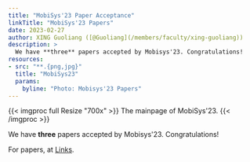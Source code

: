 ```yaml
---
title: "MobiSys'23 Paper Acceptance"
linkTitle: "MobiSys'23 Papers"
date: 2023-02-27
author: XING Guoliang ([@Guoliang](/members/faculty/xing-guoliang))
description: >
  We have **three** papers accepted by Mobisys'23. Congratulations!
resources:
- src: "**.{png,jpg}"
  title: "MobiSys23"
  params:
    byline: "Photo: Mobisys'23 Papers"
---
```


{{< imgproc full Resize "700x" >}}
The mainpage of MobiSys'23.
{{< /imgproc >}}

We have **three** papers accepted by Mobisys'23. Congratulations! 

For papers, at [Links](/pub/conference).


